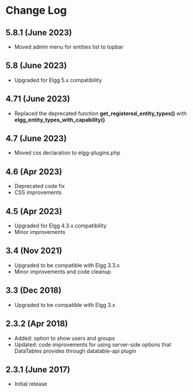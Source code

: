 # Change Log

## 5.8.1 (June 2023)

- Moved admin menu for entities list to topbar

## 5.8 (June 2023)

- Upgraded for Elgg 5.x compatibility

## 4.71 (June 2023)

- Replaced the deprecated function **get_registered_entity_types()** with **elgg_entity_types_with_capability()**

## 4.7 (June 2023)

- Moved css declaration to elgg-plugins.php

## 4.6 (Apr 2023)

- Deprecated code fix
- CSS improvements

## 4.5 (Apr 2023)

- Upgraded for Elgg 4.3.x compatibility
- Minor improvements

## 3.4 (Nov 2021)

- Upgraded to be compatible with Elgg 3.3.x
- Minor improvements and code cleanup

## 3.3 (Dec 2018)

- Upgraded to be compatible with Elgg 3.x

## 2.3.2 (Apr 2018)

- Added: option to show users and groups
- Updated: code improvements for using server-side options that DataTables provides through datatable-api plugin

## 2.3.1 (June 2017)

- Initial release
